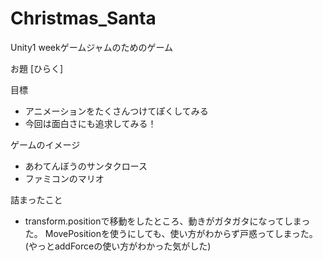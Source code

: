# Christmas_Santa

Unity1 weekゲームジャムのためのゲーム

お題 [ひらく]

目標
 - アニメーションをたくさんつけてぽくしてみる 
 - 今回は面白さにも追求してみる！

ゲームのイメージ
 - あわてんぼうのサンタクロース
 - ファミコンのマリオ


 詰まったこと
 - transform.positionで移動をしたところ、動きがガタガタになってしまった。
    MovePositionを使うにしても、使い方がわからず戸惑ってしまった。(やっとaddForceの使い方がわかった気がした)